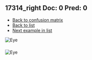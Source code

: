 ## 17314_right Doc: 0 Pred: 0
- [Back to confusion matrix](https://github.com/juliandewit/kaggle_retinopathy/blob/master/matrix.md)
- [Back to list](https://github.com/juliandewit/kaggle_retinopathy/blob/master/lists/00/list.md)
- [Next example in list](https://github.com/juliandewit/kaggle_retinopathy/blob/master/lists/00/17/17317_right.md)

![Eye](https://retinopaty.blob.core.windows.net/size1024/17314_right_0.jpeg)

### 

![Eye]()
